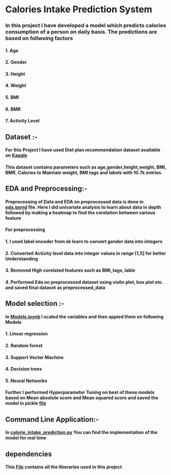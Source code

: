 # Calories Intake Prediction System 
### In this project I have developed a model which predicts calories consumption of a person on daily basis. The predictions are based on follwoing factors 
#### 1. Age 
#### 2. Gender
#### 3. Height
#### 4. Weight
#### 5. BMI
#### 6. BMR
#### 7. Activity Level 
## Dataset :- 
#### For this Project I have used Diet plan recommendation dataset available on [Kaggle](https://www.kaggle.com/datasets/vechoo/diet-plan-recommendation) 
#### This dataset contains parameters such as age,gender,height,weight, BMI, BMR, Calories to Maintain weight, BMI tags and labels with 10.7k entries 
## EDA and Preprocessing:-
#### Preprocessing of Data and EDA on preprocessed data is done in [eda.ipynd](eda.ipynb) file. Here I did univariate analysis to learn about data in depth followed by making a heatmap to find the corelation between various feature 
#### For preprocessing 
#### 1. I used label encoder from sk learn to convert gender data into integers 
#### 2. Converted Activity level data into integer values in range [1,5] for better Understanding
#### 3. Removed High corelated features such as BMI_tags, lable
#### 4. Performed Eda on preprocessed dataset using violin plot, box plot etc. and saved final dataset as preprocessed_data
## Model selection :-
#### In [Models.ipynb](Models.ipynb) I scaled the variables and then appied them on following Models
#### 1. Linear regression
#### 2. Random forest
#### 3. Support Vector Machine
#### 4. Decision trees
#### 5. Neural Networks 
#### Further I performed Hyperparameter Tuning on best of these models based on Mean absolute score and Mean squared score and saved the model in pickle [file](Final_Model.pkl)
## Command Line Application:-
#### In [calorie_intake_prediction.py](calorie_intake_prediction.py) You can find the implementation of the model for real time
## dependencies
#### This [File](dependencies.ipynb) contains all the liberaries used in this project 


